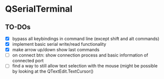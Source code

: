 # QSerialTerminal
 
## TO-DOs
- [x] bypass all keybindings in command line (except shift and alt commands)
- [x] implement basic serial write/read functionality
- [x] make arrow up/down show last commands
- [ ] on connect btn: show connection process and basic information of
      connected port
- [ ] find a way to still allow text selection with the mouse
      (might be possible by looking at the QTextEdit.TextCursor()